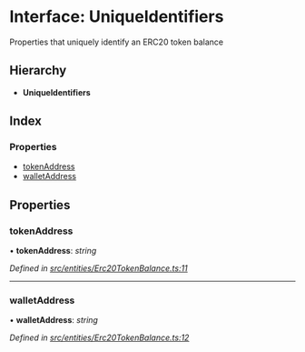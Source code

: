 # Interface: UniqueIdentifiers

Properties that uniquely identify an ERC20 token balance

## Hierarchy

* **UniqueIdentifiers**

## Index

### Properties

* [tokenAddress](_entities_erc20tokenbalance_.uniqueidentifiers.md#tokenaddress)
* [walletAddress](_entities_erc20tokenbalance_.uniqueidentifiers.md#walletaddress)

## Properties

###  tokenAddress

• **tokenAddress**: *string*

*Defined in [src/entities/Erc20TokenBalance.ts:11](https://github.com/PolymathNetwork/polymath-sdk/blob/550676f/src/entities/Erc20TokenBalance.ts#L11)*

___

###  walletAddress

• **walletAddress**: *string*

*Defined in [src/entities/Erc20TokenBalance.ts:12](https://github.com/PolymathNetwork/polymath-sdk/blob/550676f/src/entities/Erc20TokenBalance.ts#L12)*
